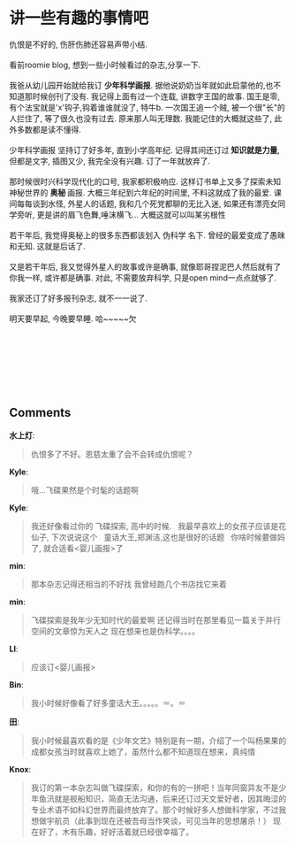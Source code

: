# 讲一些有趣的事情吧

<div id="msgcns!9884D0A402622CB2!3466" class="bvMsg">仇恨是不好的, 伤肝伤肺还容易声带小结.<br /><br />看前roomie blog, 想到一些小时候看过的杂志,分享一下.<br /><br />我爸从幼儿园开始就给我订 <span style="font-weight:bold;">少年科学画报</span>. 据他说奶奶当年就如此启蒙他的,也不知道那时候创刊了没有. 我记得上面有过一个连载, 讲数字王国的故事. 国王是零, 有个法宝就是'x'钩子,钩着谁谁就没了, 特牛b. 一次国王追一个贼, 被一个很&quot;长&quot;的人拦住了, 等了很久也没有过去. 原来那人叫无理数. 我能记住的大概就这些了, 此外多数都是读不懂得. <br /><br />少年科学画报 坚持订了好多年, 直到小学高年纪. 记得其间还订过 <span style="font-weight:bold;">知识就是力量</span>, 但都是文字, 插图又少, 我完全没有兴趣. 订了一年就放弃了. <br /><br />那时候很时兴科学现代化的口号, 我家都积极响应. 这样订书单上又多了探索未知神秘世界的 <span style="font-weight:bold;">奥秘 </span>画报. 大概三年纪到六年纪的时间里, 不料这就成了我的最爱. 课间每每谈到水怪, 外星人的话题, 我和几个死党都聊的无比入迷, 如果还有漂亮女同学旁听, 更是讲的眉飞色舞,唾沫横飞... 大概这就可以叫某劣根性<br /><br />若干年后, 我觉得奥秘上的很多东西都该划入 伪科学 名下. 曾经的最爱变成了愚昧和无知. 这就是后话了.<br /><br />又是若干年后, 我又觉得外星人的故事或许是确事, 就像耶哥捏泥巴人然后就有了你我一样, 或许都是确事. 对此, 不需要放弃科学, 只是open mind一点点就够了.<br /><br />我家还订了好多报刊杂志, 就不一一说了. <br /><br />明天要早起, 今晚要早睡. 哈~~~~~欠<br /><br /><br /><br /><br /><br /><br /><br /></div>

## Comments

**水上灯**:
> 仇恨多了不好。恩慈太重了会不会转成仇恨呢？

**Kyle**:
> 哦...飞碟果然是个时髦的话题啊

**Kyle**:
> 我还好像看过你的 飞碟探索, 高中的时候. 
 
我最早喜欢上的女孩子应该是花仙子, 下次说说这个
 
童话大王,郑渊洁,这也是很好的话题
 
你啥时候要做妈了, 就合适看&lt;婴儿画报&gt;了
 

**min**:
> 那本杂志记得还相当的不好找
我曾经跑几个书店找它来着

**min**:
> 飞碟探索是我年少无知时代的最爱啊
还记得当时在那里看见一篇关于并行空间的文章惊为天人之
现在想来也是伪科学。。。。

**LI**:
> 应该订&lt;婴儿画报&gt;
 

**Bin**:
> 我小时候好像看了好多童话大王。。。。。＝。＝

**田**:
> 我小时候最喜欢看的是《少年文艺》特别是有一期，介绍了一个叫杨果果的成都女孩当时就喜欢上她了，虽然什么都不知道现在想来，真纯情

**Knox**:
> 我订的第一本杂志叫做飞碟探索，和你的有的一拼吧！当年同窗异友不是少年鱼汛就是舰船知识，简直无法沟通，后来还订过天文爱好者，因其晦涩的专业术语不如科幻世界而最终放弃了。那个时候好多人想做科学家，不过我想做宇航员（此事到现在还被吾母当作笑谈，可见当年的思想屠杀！）
现在好了，木有乐趣，好好活着就已经很幸福了。

